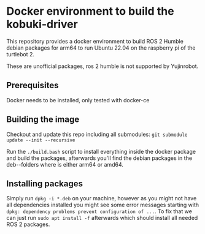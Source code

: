 # Docker environment to build the kobuki-driver
This repository provides a docker environment to build ROS 2 Humble debian packages for arm64 to run Ubuntu 22.04 on the raspberry pi of the turtlebot 2.

These are unofficial packages, ros 2 humble is not supported by Yujinrobot.

## Prerequisites
Docker needs to be installed, only tested with docker-ce

## Building the image
Checkout and update this repo including all submodules: `git submodule update --init --recursive`

Run the `./build.bash` script to install everything inside the docker package and build the packages, afterwards you'll find the debian packages in the deb-<arch>-folders where <arch> is either arm64 or amd64.

## Installing packages
Simply run `dpkg -i *.deb` on your machine, however as you might not have all dependencies installed you might see some error messages starting with `dpkg: dependency problems prevent configuration of ...`. To fix that we can just run `sudo apt install -f` afterwards which should install all needed ROS 2 packages.
